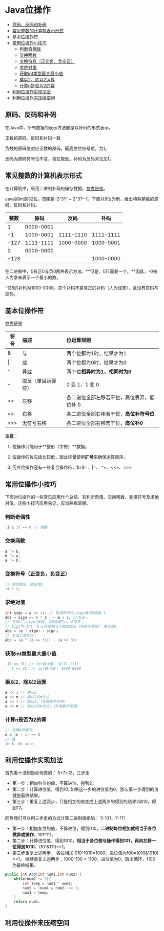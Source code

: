 # Java位操作

* [原码、反码和补码](#原码、反码和补码)
* [常见整数的计算机表示形式](#常见整数的计算机表示形式)
* [基本位操作符](#基本位操作符)
* [常用位操作小技巧](#常用位操作小技巧)
  + [判断奇偶性](#判断奇偶性)
  + [交换两数](#交换两数)
  + [变换符号（正变负，负变正）](#变换符号（正变负，负变正）)
  + [求绝对值](#求绝对值)
  + [获取int类型最大最小值](#获取int类型最大最小值)
  + [乘以2、除以2运算](#乘以2、除以2运算)
  + [计算n是否为2的幂](#计算n是否为2的幂)
* [利用位操作实现加法](#利用位操作实现加法)
* [利用位操作来压缩空间](#利用位操作来压缩空间)


## 原码、反码和补码

在Java中，所有数据的表示方法都是以补码的形式表示。

正数的原码、反码和补码一致

负数的原码位对应正数的原码，最高位位符号位，为1。

反码为原码符号位不变，按位取反。补码为反码末位加1。

## 常见整数的计算机表示形式

在计算机中，采用二进制补码的储存数据。[参考链接](https://blog.csdn.net/y12345678904/article/details/52854230)。

Java的int是32位。范围是-2^31^ ~ 2^31^-1。下面以8位为例，给出特殊整数的原码、反码和补码。

| 整数 | 原码      | 反码      | 补码      |
| ---- | --------- | --------- | --------- |
| 1    | 0000-0001 |           |           |
| -1   | 1000-0001 | 1111-1110 | 1111-1111 |
| -127 | 1111-1111 | 1000-0000 | 1000-0001 |
| 0    | 0000-0000 |           |           |
| -128 |           |           | 1000-0000 |

在二进制中，0有正0与负0两种表示方法。**但是，0只需要一个。**因此，-0被人为拿来表示一个最小的数。

-128的补码为1000-0000。这个补码不是真正的补码（人为规定），且没有原码与反码。

## 基本位操作符

[参考链接](https://www.jianshu.com/p/b677858bc085)

| 符号 | 描述               | 位运算规则                                 |
| ---- | :----------------- | :----------------------------------------- |
| &    | 与                 | 两个位都为1时，结果才为1                   |
| \|   | 或                 | 两个位都为0时，结果才为0                   |
| ^    | 异或               | 两个位**相异时为1，相同时为0**             |
| ~    | 取反（单目运算符） | 0 变 1，1 变 0                             |
| <<   | 左移               | 各二进位全部左移若干位，高位丢弃，低位补 0 |
| >>   | 右移               | 各二进位全部右移若干位，**高位补符号位**   |
| >>>  | 无符号右移         | 各二进位全部右移若干位，**高位补0**        |

**注意：**

1. 位操作只能用于**整形（字符）**数据。

2. 位操作的优先级比较低，因此尽量使用**扩号**来确保运算顺序。

3. 另外位操作还有一些复合操作符，如 &=、|=、 ^=、<<=、>>=

## 常用位操作小技巧

下面对位操作的一些常见应用作个总结，有判断奇偶、交换两数、变换符号及求绝对值。这些小技巧应用易记，应当熟练掌握。

### 判断奇偶性

```java
(i & 1) == 0 // 偶数
```

### 交换两数

```java
a ^= b;
b ^= a;
a ^= b;
```

### 变换符号（正变负，负变正）

```java
// 按位取反，末位加1
~a + 1;
```

### 求绝对值

```java
int sign = a >> 31; // 取得符号位,sign值为0或者-1
abs = sign == 0 ? a : ~ a + 1; //方法一
// 方法二：sign为0时，与0异或为a,-0不变；
// sign为-1时，与-1异或相当于按位取反（包括符号位），末位加1
abs = (a ^ sign) - sign；
// 方法二简写为：
abs = (a ^ (a >> 31)) - (a >> 31)
```

### 获取int类型最大最小值

```java
~(1 << 31) // int最大值： 0111-1111
   1 << 31  // int最小值： 1000-0000
```

### 乘以2、除以2运算

```java
a << 1 // 乘以2
a << m // 乘以2的m次方
a >> 1 // 除以2，（负奇数不可用）
a >> m // 除以2的m次方，（负奇数不可用）
```

### 计算n是否为2的幂

```java
// 去掉0的情况
n & (n - 1) == 0
// 或
(n & -n) == n
```

## 利用位操作实现加法

首先看十进制是如何做的： 5+7=12，三步走 

- 第一步：相加各位的值，不算进位，得到2。 
- 第二步：计算进位值，得到10. 如果这一步的进位值为0，那么第一步得到的值就是最终结果。  
- 第三步：重复上述两步，只是相加的值变成上述两步的得到的结果2和10，得到12。 

同样我们可以用三步走的方式计算二进制值相加： 5-101，7-111 

- 第一步：相加各位的值，不算进位，得到010，**二进制每位相加就相当于各位做异或操作**，101^111。 
- 第二步：计算进位值，得到1010，**相当于各位做与操作得到101，再向左移一位得到1010**，(101&111)<<1。  
- 第三步重复上述两步， 各位相加 010^1010=1000，进位值为100=(010&1010)<<1。 继续重复上述两步：1000^100 = 1100，进位值为0，跳出循环，1100为最终结果。  

```java
public int Add(int num1,int num2) {
    while(num2 != 0){
        int temp = num1 ^ num2;
        num2 = (num1 & num2) << 1;
        num1 = temp;
    }
    return num1;
}
```

## 利用位操作来压缩空间

